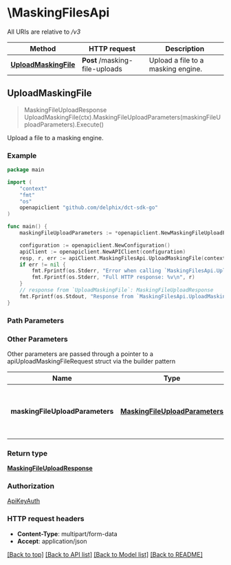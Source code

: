 # \MaskingFilesApi

All URIs are relative to */v3*

Method | HTTP request | Description
------------- | ------------- | -------------
[**UploadMaskingFile**](MaskingFilesApi.md#UploadMaskingFile) | **Post** /masking-file-uploads | Upload a file to a masking engine.



## UploadMaskingFile

> MaskingFileUploadResponse UploadMaskingFile(ctx).MaskingFileUploadParameters(maskingFileUploadParameters).Execute()

Upload a file to a masking engine.

### Example

```go
package main

import (
    "context"
    "fmt"
    "os"
    openapiclient "github.com/delphix/dct-sdk-go"
)

func main() {
    maskingFileUploadParameters := *openapiclient.NewMaskingFileUploadParameters("1", "TODO") // MaskingFileUploadParameters | The parameters to upload a file to a masking engine. (optional)

    configuration := openapiclient.NewConfiguration()
    apiClient := openapiclient.NewAPIClient(configuration)
    resp, r, err := apiClient.MaskingFilesApi.UploadMaskingFile(context.Background()).MaskingFileUploadParameters(maskingFileUploadParameters).Execute()
    if err != nil {
        fmt.Fprintf(os.Stderr, "Error when calling `MaskingFilesApi.UploadMaskingFile``: %v\n", err)
        fmt.Fprintf(os.Stderr, "Full HTTP response: %v\n", r)
    }
    // response from `UploadMaskingFile`: MaskingFileUploadResponse
    fmt.Fprintf(os.Stdout, "Response from `MaskingFilesApi.UploadMaskingFile`: %v\n", resp)
}
```

### Path Parameters



### Other Parameters

Other parameters are passed through a pointer to a apiUploadMaskingFileRequest struct via the builder pattern


Name | Type | Description  | Notes
------------- | ------------- | ------------- | -------------
 **maskingFileUploadParameters** | [**MaskingFileUploadParameters**](MaskingFileUploadParameters.md) | The parameters to upload a file to a masking engine. | 

### Return type

[**MaskingFileUploadResponse**](MaskingFileUploadResponse.md)

### Authorization

[ApiKeyAuth](../README.md#ApiKeyAuth)

### HTTP request headers

- **Content-Type**: multipart/form-data
- **Accept**: application/json

[[Back to top]](#) [[Back to API list]](../README.md#documentation-for-api-endpoints)
[[Back to Model list]](../README.md#documentation-for-models)
[[Back to README]](../README.md)

